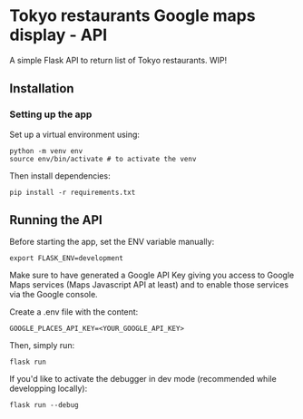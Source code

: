 # Tokyo restaurants Google maps display - API

A simple Flask API to return list of Tokyo restaurants.
WIP!

## Installation

### Setting up the app

Set up a virtual environment using:

```
python -m venv env
source env/bin/activate # to activate the venv
```

Then install dependencies:

```
pip install -r requirements.txt
```

## Running the API

Before starting the app, set the ENV variable manually:

```
export FLASK_ENV=development
```

Make sure to have generated a Google API Key giving you access to Google Maps services (Maps Javascript API at least) and to enable those services via the Google console.

Create a .env file with the content:

```
GOOGLE_PLACES_API_KEY=<YOUR_GOOGLE_API_KEY>
```

Then, simply run:

```
flask run
```

If you'd like to activate the debugger in dev mode (recommended while developping locally):

```
flask run --debug
```
